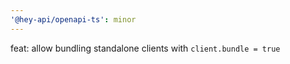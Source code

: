 ```yaml
---
'@hey-api/openapi-ts': minor
---
```


feat: allow bundling standalone clients with `client.bundle = true`
